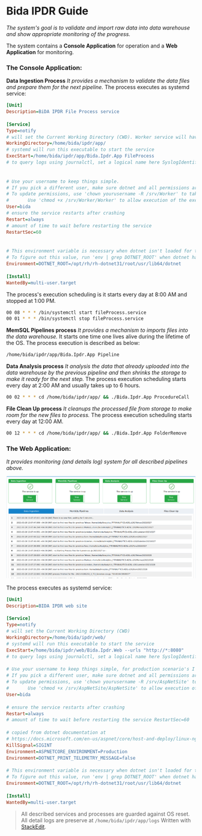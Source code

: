 # Bida IPDR Guide 
*The system's goal is to validate and import raw data into data warehouse and show appropriate monitoring of the progress.*  

The system contains a **Console Application** for operation and a **Web Application** for monitoring.  
### The Console Application:
**Data Ingestion Process**
*It provides a mechanism to validate the data files and prepare them for the next pipeline.*
The process executes as systemd service:
```ini
[Unit]  
Description=BiDA IPDR File Process service  
  
[Service]  
Type=notify  
# will set the Current Working Directory (CWD). Worker service will have issues without this setting  
WorkingDirectory=/home/bida/ipdr/app/  
# systemd will run this executable to start the service  
ExecStart=/home/bida/ipdr/app/Bida.Ipdr.App FileProcess  
# to query logs using journalctl, set a logical name here SyslogIdentifier=fileProcess  
  
  
# Use your username to keep things simple.  
# If you pick a different user, make sure dotnet and all permissions are set correctly to run the app  
# To update permissions, use 'chown yourusername -R /srv/Worker' to take ownership of the folder and files,  
#       Use 'chmod +x /srv/Worker/Worker' to allow execution of the executable file  
User=bida   
# ensure the service restarts after crashing  
Restart=always  
# amount of time to wait before restarting the service  
RestartSec=60  
  
  
# This environment variable is necessary when dotnet isn't loaded for the specified user.  
# To figure out this value, run 'env | grep DOTNET_ROOT' when dotnet has been loaded into your shell.  
Environment=DOTNET_ROOT=/opt/rh/rh-dotnet31/root/usr/lib64/dotnet  
  
[Install]  
WantedBy=multi-user.target
```
The process's execution scheduling is it starts every day at 8:00 AM and stopped at 1:00 PM.
```bash
00 08 * * * /bin/systemctl start fileProcess.service
00 01 * * * /bin/systemctl stop fileProcess.service
 ```

**MemSQL Pipelines process**
*It provides a mechanism to imports files into the data warehouse.*
It starts one time one lives alive during the lifetime of the OS.
The process execution is described as below:
```bash
/home/bida/ipdr/app/Bida.Ipdr.App Pipeline
```
**Data Analysis process**
*It analysis the data that already uploaded into the data warehouse by the previous pipeline and then shrinks the storage to make it ready for the next step.*
The process execution scheduling starts every day at 2:00 AM and usually takes up to 6 hours.
```bash
00 02 * * * cd /home/bida/ipdr/app/ && ./Bida.Ipdr.App ProcedureCall
```
**File Clean Up process**
*It cleanups the processed file from storage to make room for the new files to process.*
The process execution scheduling starts every day at 12:00 AM.
```bash
00 12 * * * cd /home/bida/ipdr/app/ && ./Bida.Ipdr.App FolderRemove
```
### The Web Application:
*It provides monitoring (and details log) system for all described pipelines above.*

![IPDR Monitoring](https://github.com/SorenZ/Bida.IPDR/blob/main/Bida-IPDR.png?raw=true)

The process executes as systemd service:
```ini
[Unit]  
Description=BIDA IPDR web site  
  
[Service]  
Type=notify  
# will set the Current Working Directory (CWD)  
WorkingDirectory=/home/bida/ipdr/web/  
# systemd will run this executable to start the service  
ExecStart=/home/bida/ipdr/web/Bida.Ipdr.Web --urls "http://*:8080"  
# to query logs using journalctl, set a logical name here SyslogIdentifier=ipdrSite  
  
# Use your username to keep things simple, for production scenario's I recommend a dedicated user/group.  
# If you pick a different user, make sure dotnet and all permissions are set correctly to run the app.  
# To update permissions, use 'chown yourusername -R /srv/AspNetSite' to take ownership of the folder and files,  
#       Use 'chmod +x /srv/AspNetSite/AspNetSite' to allow execution of the executable file.  
User=bida  
  
# ensure the service restarts after crashing  
Restart=always  
# amount of time to wait before restarting the service RestartSec=60  
  
# copied from dotnet documentation at  
# https://docs.microsoft.com/en-us/aspnet/core/host-and-deploy/linux-nginx?view=aspnetcore-3.1#code-try-7  
KillSignal=SIGINT  
Environment=ASPNETCORE_ENVIRONMENT=Production  
Environment=DOTNET_PRINT_TELEMETRY_MESSAGE=false  
  
# This environment variable is necessary when dotnet isn't loaded for the specified user.  
# To figure out this value, run 'env | grep DOTNET_ROOT' when dotnet has been loaded into your shell.  
Environment=DOTNET_ROOT=/opt/rh/rh-dotnet31/root/usr/lib64/dotnet  
  
[Install]  
WantedBy=multi-user.target
```

> All described services and processes are guarded against OS reset.
> All detail logs are preserve at `/home/bida/ipdr/app/logs` 
> Written with [StackEdit](https://stackedit.io/).


